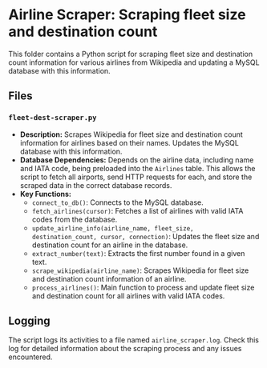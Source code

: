 # Airline Scraper: Scraping fleet size and destination count

This folder contains a Python script for scraping fleet size and destination count information for various airlines from Wikipedia and updating a MySQL database with this information.

## Files

### `fleet-dest-scraper.py`

- **Description:** Scrapes Wikipedia for fleet size and destination count information for airlines based on their names. Updates the MySQL database with this information.
- **Database Dependencies:** Depends on the airline data, including name and IATA code, being preloaded into the `Airlines` table. This allows the script to fetch all airports, send HTTP requests for each, and store the scraped data in the correct database records.
- **Key Functions:**
  - `connect_to_db()`: Connects to the MySQL database.
  - `fetch_airlines(cursor)`: Fetches a list of airlines with valid IATA codes from the database.
  - `update_airline_info(airline_name, fleet_size, destination_count, cursor, connection)`: Updates the fleet size and destination count for an airline in the database.
  - `extract_number(text)`: Extracts the first number found in a given text.
  - `scrape_wikipedia(airline_name)`: Scrapes Wikipedia for fleet size and destination count information of an airline.
  - `process_airlines()`: Main function to process and update fleet size and destination count for all airlines with valid IATA codes.

## Logging

The script logs its activities to a file named `airline_scraper.log`. Check this log for detailed information about the scraping process and any issues encountered.
